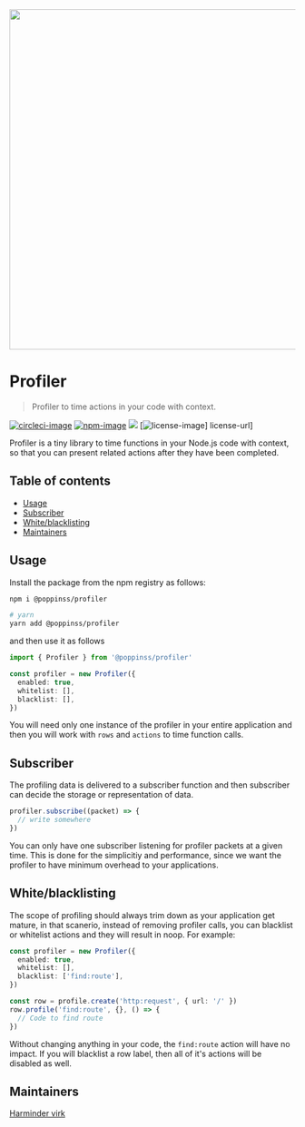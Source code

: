 <div align="center">
  <img src="https://res.cloudinary.com/adonisjs/image/upload/q_100/v1557762307/poppinss_iftxlt.jpg" width="600px">
</div>

# Profiler
> Profiler to time actions in your code with context.

[![circleci-image]][circleci-url] [![npm-image]][npm-url] ![][typescript-image] [![license-image]] license-url]

Profiler is a tiny library to time functions in your Node.js code with context, so that you can present related actions after they have been completed.

<!-- START doctoc generated TOC please keep comment here to allow auto update -->
<!-- DON'T EDIT THIS SECTION, INSTEAD RE-RUN doctoc TO UPDATE -->
## Table of contents

- [Usage](#usage)
- [Subscriber](#subscriber)
- [White/blacklisting](#whiteblacklisting)
- [Maintainers](#maintainers)

<!-- END doctoc generated TOC please keep comment here to allow auto update -->

## Usage
Install the package from the npm registry as follows:

```sh
npm i @poppinss/profiler

# yarn
yarn add @poppinss/profiler
```

and then use it as follows

```ts
import { Profiler } from '@poppinss/profiler'

const profiler = new Profiler({
  enabled: true,
  whitelist: [],
  blacklist: [],
})
```

You will need only one instance of the profiler in your entire application and then you will work with `rows` and `actions` to time function calls.

## Subscriber
The profiling data is delivered to a subscriber function and then subscriber can decide the storage or representation of data.

```ts
profiler.subscribe((packet) => {
  // write somewhere
})
```

You can only have one subscriber listening for profiler packets at a given time. This is done for the simplicitiy and performance, since we want the profiler to have minimum overhead to your applications.

## White/blacklisting
The scope of profiling should always trim down as your application get mature, in that scanerio, instead of removing profiler calls, you can blacklist or whitelist actions and they will result in noop. For example:

```ts
const profiler = new Profiler({
  enabled: true,
  whitelist: [],
  blacklist: ['find:route'],
})

const row = profile.create('http:request', { url: '/' })
row.profile('find:route', {}, () => {
  // Code to find route
})
```

Without changing anything in your code, the `find:route` action will have no impact. If you will blacklist a row label, then all of it's actions will be disabled as well.

## Maintainers
[Harminder virk](https://github.com/thetutlage)

[circleci-image]: https://img.shields.io/circleci/project/github/poppinss/profiler/master.svg?style=for-the-badge&logo=circleci
[circleci-url]: https://circleci.com/gh/poppinss/profiler "circleci"

[npm-image]: https://img.shields.io/npm/v/@poppinss/profiler.svg?style=for-the-badge&logo=npm
[npm-url]: https://npmjs.org/package/@poppinss/profiler "npm"

[typescript-image]: https://img.shields.io/badge/Typescript-294E80.svg?style=for-the-badge&logo=typescript

[license-url]: LICENSE.md
[license-image]: https://img.shields.io/aur/license/pac.svg?style=for-the-badge
